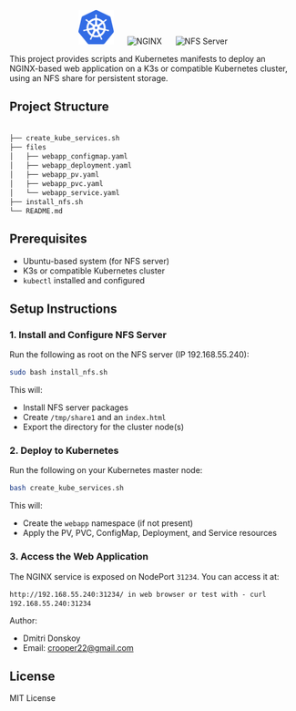   
<p align="center">
  <img src="https://raw.githubusercontent.com/kubernetes/kubernetes/master/logo/logo.png" alt="Kubernetes" height="60" style="margin-right:20px;">
  <img src="https://upload.wikimedia.org/wikipedia/commons/6/6a/NGINX_logo.svg" alt="NGINX" height="60" style="margin-right:20px;">
  <img src="https://upload.wikimedia.org/wikipedia/commons/3/32/Network_File_System_logo.png" alt="NFS Server" height="60">
</p>


This project provides scripts and Kubernetes manifests to deploy an NGINX-based web application on a K3s or compatible Kubernetes cluster, using an NFS share for persistent storage.

## Project Structure

```

├── create_kube_services.sh
├── files
│   ├── webapp_configmap.yaml
│   ├── webapp_deployment.yaml
│   ├── webapp_pv.yaml
│   ├── webapp_pvc.yaml
│   └── webapp_service.yaml
├── install_nfs.sh
└── README.md

```

## Prerequisites

- Ubuntu-based system (for NFS server)
- K3s or compatible Kubernetes cluster
- `kubectl` installed and configured

## Setup Instructions

### 1. Install and Configure NFS Server

Run the following as root on the NFS server (IP 192.168.55.240):

```sh
sudo bash install_nfs.sh
```

This will:
- Install NFS server packages
- Create `/tmp/share1` and an `index.html`
- Export the directory for the cluster node(s)

### 2. Deploy to Kubernetes

Run the following on your Kubernetes master node:

```sh
bash create_kube_services.sh
```

This will:
- Create the `webapp` namespace (if not present)
- Apply the PV, PVC, ConfigMap, Deployment, and Service resources 

### 3. Access the Web Application

The NGINX service is exposed on NodePort `31234`. You can access it at:

```
http://192.168.55.240:31234/ in web browser or test with - curl 192.168.55.240:31234
```

Author:
- Dmitri Donskoy
- Email: crooper22@gmail.com


## License

MIT License

